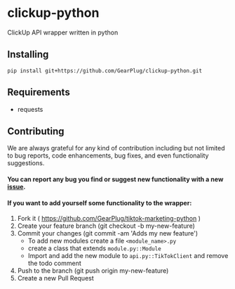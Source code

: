 # clickup-python
ClickUp API wrapper written in python

## Installing
```
pip install git+https://github.com/GearPlug/clickup-python.git
```

## Requirements
- requests

## Contributing
We are always grateful for any kind of contribution including but not limited to bug reports, code enhancements, bug fixes, and even functionality suggestions.

#### You can report any bug you find or suggest new functionality with a new [issue](https://github.com/GearPlug/tiktok-marketing-python/issues).

#### If you want to add yourself some functionality to the wrapper:
1. Fork it ( https://github.com/GearPlug/tiktok-marketing-python )
2. Create your feature branch (git checkout -b my-new-feature)
3. Commit your changes (git commit -am 'Adds my new feature')
   - To add new modules create a file `<module_name>.py`
   - create a class that extends `module.py::Module`
   - Import and add the new module to `api.py::TikTokClient` and remove the todo comment
4. Push to the branch (git push origin my-new-feature)
5. Create a new Pull Request
